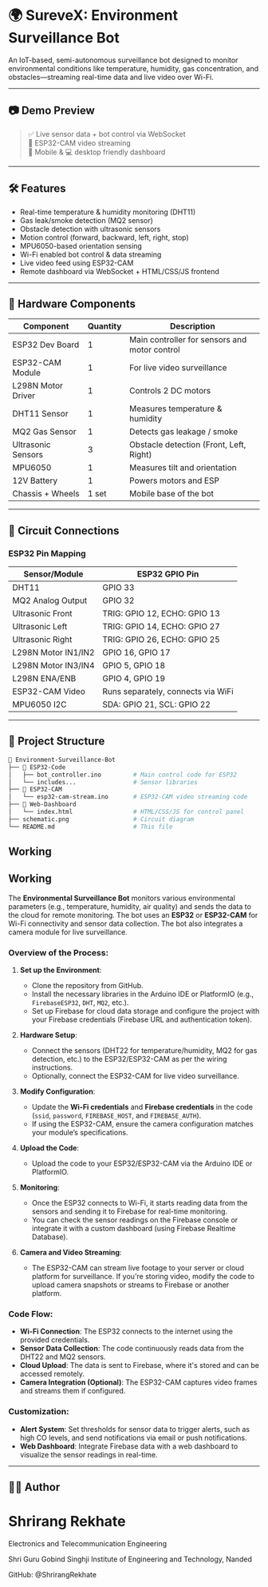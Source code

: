 # 🌍 SureveX: Environment Surveillance Bot

An IoT-based, semi-autonomous surveillance bot designed to monitor environmental conditions like temperature, humidity, gas concentration, and obstacles—streaming real-time data and live video over Wi-Fi.

---

## 📷 Demo Preview

> ✅ Live sensor data + bot control via WebSocket  
> 🎥 ESP32-CAM video streaming  
> 📱 Mobile & 💻 desktop friendly dashboard  

---

## 🛠️ Features

- Real-time temperature & humidity monitoring (DHT11)
- Gas leak/smoke detection (MQ2 sensor)
- Obstacle detection with ultrasonic sensors
- Motion control (forward, backward, left, right, stop)
- MPU6050-based orientation sensing
- Wi-Fi enabled bot control & data streaming
- Live video feed using ESP32-CAM
- Remote dashboard via WebSocket + HTML/CSS/JS frontend

---

## 🔋 Hardware Components

| Component           | Quantity | Description                                   |
|--------------------|----------|-----------------------------------------------|
| ESP32 Dev Board    | 1        | Main controller for sensors and motor control |
| ESP32-CAM Module   | 1        | For live video surveillance                   |
| L298N Motor Driver | 1        | Controls 2 DC motors                          |
| DHT11 Sensor       | 1        | Measures temperature & humidity               |
| MQ2 Gas Sensor     | 1        | Detects gas leakage / smoke                   |
| Ultrasonic Sensors | 3        | Obstacle detection (Front, Left, Right)       |
| MPU6050            | 1        | Measures tilt and orientation                 |
| 12V Battery        | 1        | Powers motors and ESP                         |
| Chassis + Wheels   | 1 set    | Mobile base of the bot                        |

---

## 🔌 Circuit Connections

### ESP32 Pin Mapping

| Sensor/Module       | ESP32 GPIO Pin |
|---------------------|----------------|
| DHT11               | GPIO 33        |
| MQ2 Analog Output   | GPIO 32        |
| Ultrasonic Front    | TRIG: GPIO 12, ECHO: GPIO 13 |
| Ultrasonic Left     | TRIG: GPIO 14, ECHO: GPIO 27 |
| Ultrasonic Right    | TRIG: GPIO 26, ECHO: GPIO 25 |
| L298N Motor IN1/IN2 | GPIO 16, GPIO 17 |
| L298N Motor IN3/IN4 | GPIO 5, GPIO 18  |
| L298N ENA/ENB       | GPIO 4, GPIO 19  |
| ESP32-CAM Video     | Runs separately, connects via WiFi |
| MPU6050 I2C         | SDA: GPIO 21, SCL: GPIO 22 |

---

## 📂 Project Structure

```bash
📁 Environment-Surveillance-Bot
├── 📁 ESP32-Code
│   ├── bot_controller.ino         # Main control code for ESP32
│   └── includes...                # Sensor libraries
├── 📁 ESP32-CAM
│   └── esp32-cam-stream.ino       # ESP32-CAM video streaming code
├── 📁 Web-Dashboard
│   └── index.html                 # HTML/CSS/JS for control panel
├── schematic.png                  # Circuit diagram
└── README.md                      # This file
```
## Working
## Working

The **Environmental Surveillance Bot** monitors various environmental parameters (e.g., temperature, humidity, air quality) and sends the data to the cloud for remote monitoring. The bot uses an **ESP32** or **ESP32-CAM** for Wi-Fi connectivity and sensor data collection. The bot also integrates a camera module for live surveillance.

### Overview of the Process:

1. **Set up the Environment**:
   - Clone the repository from GitHub.
   - Install the necessary libraries in the Arduino IDE or PlatformIO (e.g., `FirebaseESP32`, `DHT`, `MQ2`, etc.).
   - Set up Firebase for cloud data storage and configure the project with your Firebase credentials (Firebase URL and authentication token).

2. **Hardware Setup**:
   - Connect the sensors (DHT22 for temperature/humidity, MQ2 for gas detection, etc.) to the ESP32/ESP32-CAM as per the wiring instructions.
   - Optionally, connect the ESP32-CAM for live video surveillance.

3. **Modify Configuration**:
   - Update the **Wi-Fi credentials** and **Firebase credentials** in the code (`ssid`, `password`, `FIREBASE_HOST`, and `FIREBASE_AUTH`).
   - If using the ESP32-CAM, ensure the camera configuration matches your module’s specifications.

4. **Upload the Code**:
   - Upload the code to your ESP32/ESP32-CAM via the Arduino IDE or PlatformIO.

5. **Monitoring**:
   - Once the ESP32 connects to Wi-Fi, it starts reading data from the sensors and sending it to Firebase for real-time monitoring.
   - You can check the sensor readings on the Firebase console or integrate it with a custom dashboard (using Firebase Realtime Database).

6. **Camera and Video Streaming**:
   - The ESP32-CAM can stream live footage to your server or cloud platform for surveillance. If you're storing video, modify the code to upload camera snapshots or streams to Firebase or another platform.

### Code Flow:
- **Wi-Fi Connection**: The ESP32 connects to the internet using the provided credentials.
- **Sensor Data Collection**: The code continuously reads data from the DHT22 and MQ2 sensors.
- **Cloud Upload**: The data is sent to Firebase, where it's stored and can be accessed remotely.
- **Camera Integration (Optional)**: The ESP32-CAM captures video frames and streams them if configured.

### Customization:
- **Alert System**: Set thresholds for sensor data to trigger alerts, such as high CO levels, and send notifications via email or push notifications.
- **Web Dashboard**: Integrate Firebase data with a web dashboard to visualize the sensor readings in real-time.




---
## 👨‍💻 Author

# Shrirang Rekhate

Electronics and Telecommunication Engineering

Shri Guru Gobind Singhji Institute of Engineering and Technology, Nanded

GitHub: @ShrirangRekhate

